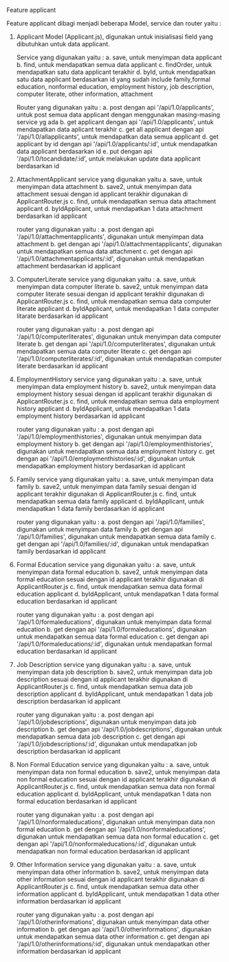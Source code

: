 Feature applicant

Feature applicant dibagi menjadi beberapa Model, service dan router yaitu :
1. Applicant
    Model (Applicant.js), digunakan untuk inisialisasi field yang dibutuhkan untuk data applicant.

    Service yang digunakan yaitu :
    a. save, untuk menyimpan data applicant
    b. find, untuk mendapatkan semua data applicant
    c. findOrder, untuk mendapatkan satu data applicant terakhir
    d. byId, untuk mendapatkan satu data applicant berdasarkan id yang sudah include family,formal education, nonformal education, employment history, job description, computer literate, other information, attachment

    Router yang digunakan yaitu :
    a. post dengan api '/api/1.0/applicants', untuk post semua data applicant dengan menggunakan masing-masing service yg ada
    b. get applicant dengan api '/api/1.0/applicants', untuk mendapatkan data aplicant terakhir
    c. get all applicant dengan api '/api/1.0/allapplicants', untuk mendapatkan data semua applicant
    d. get applicant by id dengan api '/api/1.0/applicants/:id', untuk mendapatkan data applicant berdasarkan id
    e. put dengan api '/api/1.0/tocandidate/:id', untuk melakukan update data applicant berdasarkan id

2. AttachmentApplicant
    service yang digunakan yaitu
    a. save, untuk menyimpan data attachment
    b. save2, untuk menyimpan data attachment sesuai dengan id applicant terakhir digunakan di ApplicantRouter.js
    c. find, untuk mendapatkan semua data attachment applicant
    d. byIdApplicant, untuk mendapatkan 1 data attachment berdasarkan id applicant

    router yang digunakan yaitu :
    a. post dengan api '/api/1.0/attachmentapplicants', digunakan untuk menyimpan data attachment
    b. get dengan api '/api/1.0/attachmentapplicants', digunakan untuk mendapatkan semua data attachment
    c. get dengan api '/api/1.0/attachmentapplicants/:id', digunakan untuk mendapatkan attachment berdasarkan id applicant

3. ComputerLiterate
    service yang digunakan yaitu :
    a. save, untuk menyimpan data computer literate
    b. save2, untuk menyimpan data computer literate sesuai dengan id applicant terakhir digunakan di ApplicantRouter.js
    c. find, untuk mendapatkan semua data computer literate applicant
    d. byIdApplicant, untuk mendapatkan 1 data computer litarate berdasarkan id applicant

    router yang digunakan yaitu :
    a. post dengan api '/api/1.0/computerliterates', digunakan untuk menyimpan data computer literate
    b. get dengan api '/api/1.0/computerliterates', digunakan untuk mendapatkan semua data computer literate
    c. get dengan api '/api/1.0/computerliterates/:id', digunakan untuk mendapatkan computer literate berdasarkan id applicant

4. EmploymentHistory
    service yang digunakan yaitu :
    a. save, untuk menyimpan data employment history
    b. save2, untuk menyimpan data employment history sesuai dengan id applicant terakhir digunakan di ApplicantRouter.js
    c. find, untuk mendapatkan semua data employment history applicant
    d. byIdApplicant, untuk mendapatkan 1 data employment history berdasarkan id applicant

    router yang digunakan yaitu :
    a. post dengan api '/api/1.0/employmenthistories', digunakan untuk menyimpan data employment history
    b. get dengan api '/api/1.0/employmenthistories', digunakan untuk mendapatkan semua data employment history
    c. get dengan api '/api/1.0/employmenthistories/:id', digunakan untuk mendapatkan employment history berdasarkan id applicant

5. Family
    service yang digunakan yaitu :
    a. save, untuk menyimpan data family
    b. save2, untuk menyimpan data family sesuai dengan id applicant terakhir digunakan di ApplicantRouter.js
    c. find, untuk mendapatkan semua data family applicant
    d. byIdApplicant, untuk mendapatkan 1 data family berdasarkan id applicant

    router yang digunakan yaitu :
    a. post dengan api '/api/1.0/families', digunakan untuk menyimpan data family
    b. get dengan api '/api/1.0/families', digunakan untuk mendapatkan semua data family
    c. get dengan api '/api/1.0/families/:id', digunakan untuk mendapatkan family berdasarkan id applicant

6. Formal Education
    service yang digunakan yaitu :
    a. save, untuk menyimpan data formal education
    b. save2, untuk menyimpan data formal education sesuai dengan id applicant terakhir digunakan di ApplicantRouter.js
    c. find, untuk mendapatkan semua data formal education applicant
    d. byIdApplicant, untuk mendapatkan 1 data formal education berdasarkan id applicant

    router yang digunakan yaitu :
    a. post dengan api '/api/1.0/formaleducations', digunakan untuk menyimpan data formal education
    b. get dengan api '/api/1.0/formaleducations', digunakan untuk mendapatkan semua data formal education
    c. get dengan api '/api/1.0/formaleducations/:id', digunakan untuk mendapatkan formal education berdasarkan id applicant

7. Job Description
    service yang digunakan yaitu :
    a. save, untuk menyimpan data job description
    b. save2, untuk menyimpan data job description sesuai dengan id applicant terakhir digunakan di ApplicantRouter.js
    c. find, untuk mendapatkan semua data job description applicant
    d. byIdApplicant, untuk mendapatkan 1 data job description berdasarkan id applicant

    router yang digunakan yaitu :
    a. post dengan api '/api/1.0/jobdescriptions', digunakan untuk menyimpan data job description
    b. get dengan api '/api/1.0/jobdescriptions', digunakan untuk mendapatkan semua data job description
    c. get dengan api '/api/1.0/jobdescriptions/:id', digunakan untuk mendapatkan job description berdasarkan id applicant

8. Non Formal Education
    service yang digunakan yaitu :
    a. save, untuk menyimpan data non formal education
    b. save2, untuk menyimpan data non formal education sesuai dengan id applicant terakhir digunakan di ApplicantRouter.js
    c. find, untuk mendapatkan semua data non formal education applicant
    d. byIdApplicant, untuk mendapatkan 1 data non formal education berdasarkan id applicant

    router yang digunakan yaitu :
    a. post dengan api '/api/1.0/nonformaleducations', digunakan untuk menyimpan data non formal education
    b. get dengan api '/api/1.0/nonformaleducations', digunakan untuk mendapatkan semua data non formal education
    c. get dengan api '/api/1.0/nonformaleducations/:id', digunakan untuk mendapatkan non formal education berdasarkan id applicant

9. Other Information
    service yang digunakan yaitu :
    a. save, untuk menyimpan data other information
    b. save2, untuk menyimpan data other information sesuai dengan id applicant terakhir digunakan di ApplicantRouter.js
    c. find, untuk mendapatkan semua data other information applicant
    d. byIdApplicant, untuk mendapatkan 1 data other information berdasarkan id applicant

    router yang digunakan yaitu :
    a. post dengan api '/api/1.0/otherinformations', digunakan untuk menyimpan data other information
    b. get dengan api '/api/1.0/otherinformations', digunakan untuk mendapatkan semua data other information
    c. get dengan api '/api/1.0/otherinformations/:id', digunakan untuk mendapatkan other information berdasarkan id applicant
